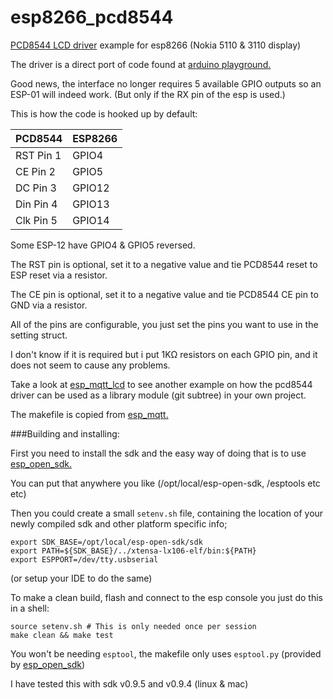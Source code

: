 # esp8266_pcd8544
[PCD8544 LCD driver](https://github.com/eadf/esp8266_pcd8544) example for esp8266 (Nokia 5110 &amp; 3110 display)

The driver is a direct port of code found at [arduino playground.](http://playground.arduino.cc/Code/PCD8544)

Good news, the interface no longer requires 5 available GPIO outputs so an ESP-01 will indeed work. (But only if the RX pin of the esp is used.)

This is how the code is hooked up by default:

PCD8544| ESP8266
-------|------------------
RST Pin 1 | GPIO4
CE  Pin 2 | GPIO5
DC  Pin 3 | GPIO12
Din Pin 4 | GPIO13
Clk Pin 5 | GPIO14

Some ESP-12 have GPIO4 & GPIO5 reversed.

The RST pin is optional, set it to a negative value and tie PCD8544 reset to ESP reset via a resistor.

The CE pin is optional, set it to a negative value and tie PCD8544 CE pin to GND via a resistor.

All of the pins are configurable, you just set the pins you want to use in the setting struct.

I don't know if it is required but i put 1KΩ resistors on each GPIO pin, and it does not seem to cause any problems. 

Take a look at [esp_mqtt_lcd](https://github.com/eadf/esp_mqtt_lcd) to see another example on how the pcd8544 driver can be used as a library module (git subtree) in your own project.

The makefile is copied from [esp_mqtt.](https://github.com/tuanpmt/esp_mqtt)

###Building and installing:

First you need to install the sdk and the easy way of doing that is to use [esp_open_sdk.](https://github.com/pfalcon/esp-open-sdk)

You can put that anywhere you like (/opt/local/esp-open-sdk, /esptools etc etc)

Then you could create a small ```setenv.sh``` file, containing the location of your newly compiled sdk and other platform specific info;
```
export SDK_BASE=/opt/local/esp-open-sdk/sdk
export PATH=${SDK_BASE}/../xtensa-lx106-elf/bin:${PATH}
export ESPPORT=/dev/tty.usbserial 
```
(or setup your IDE to do the same)

To make a clean build, flash and connect to the esp console you just do this in a shell:
```
source setenv.sh # This is only needed once per session
make clean && make test
```

You won't be needing ```esptool```, the makefile only uses ```esptool.py``` (provided by [esp_open_sdk](https://github.com/pfalcon/esp-open-sdk))

I have tested this with sdk v0.9.5 and v0.9.4 (linux & mac)

